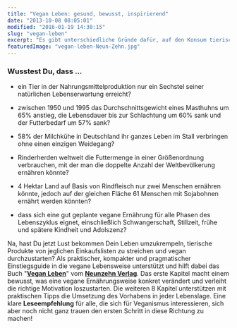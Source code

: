 ```yaml
---
title: "Vegan Leben: gesund, bewusst, inspirierend"
date: "2013-10-08 08:05:01"
modified: "2016-01-19 14:30:15"
slug: "vegan-leben"
excerpt: "Es gibt unterschiedliche Gründe dafür, auf den Konsum tierischer Produkte zu verzichten. Oft ist es ein Zusammenspiel mehrerer Faktoren, die den Weg zum veganen Leben ebnen."
featuredImage: "vegan-leben-Neun-Zehn.jpg"
---
```


### Wusstest Du, dass ...

*   ein Tier in der Nahrungsmittelproduktion nur ein Sechstel seiner natürlichen Lebenserwartung erreicht?

*   zwischen 1950 und 1995 das Durchschnittsgewicht eines Masthuhns um 65% anstieg, die Lebensdauer bis zur Schlachtung um 60% sank und der Futterbedarf um 57% sank?

*   58% der Milchkühe in Deutschland ihr ganzes Leben im Stall verbringen ohne einen einzigen Weidegang?

*   Rinderherden weltweit die Futtermenge in einer Größenordnung verbrauchen, mit der man die doppelte Anzahl der Weltbevölkerung ernähren könnte?

*   4 Hektar Land auf Basis von Rindfleisch nur zwei Menschen ernähren könnte, jedoch auf der gleichen Fläche 61 Menschen mit Sojabohnen ernährt werden könnten?

*   dass sich eine gut geplante vegane Ernährung für alle Phasen des Lebenszyklus eignet, einschließlich Schwangerschaft, Stillzeit, frühe und spätere Kindheit und Adolszenz?

Na, hast Du jetzt Lust bekommen Dein Leben umzukrempeln, tierische Produkte von jeglichen Einkaufslisten zu streichen und vegan durchzustarten? Als praktischer, kompakter und pragmatischer Einstiegsguide in die vegane Lebensweise unterstützt und hilft dabei das Buch "[**Vegan Leben**](http://neunzehn-verlag.de/buecher/vegan-leben)" vom **[Neunzehn Verlag](http://neunzehn-verlag.de/)**. Das erste Kapitel macht einem bewusst, was eine vegane Ernährungsweise konkret verändert und verleiht die richtige Motivation loszustarten. Die weiteren 8 Kapitel unterstützen mit praktischen Tipps die Umsetzung des Vorhabens in jeder Lebenslage. Eine klare **Leseempfehlung** für alle, die sich für Veganismus interessieren, sich aber noch nicht ganz trauen den ersten Schritt in diese Richtung zu machen!